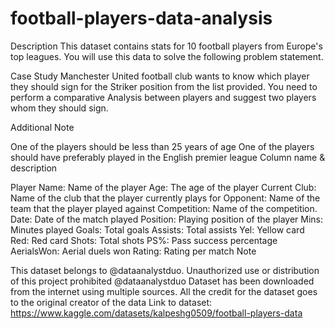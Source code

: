# football-players-data-analysis

Description This dataset contains stats for 10 football players from Europe's top leagues. You will use this data to solve the following problem statement.

Case Study Manchester United football club wants to know which player they should sign for the Striker position from the list provided. You need to perform a comparative Analysis between players and suggest two players whom they should sign.

Additional Note

One of the players should be less than 25 years of age
One of the players should have preferably played in the English premier league
Column name & description

Player Name: Name of the player
Age: The age of the player
Current Club: Name of the club that the player currently plays for
Opponent: Name of the team that the player played against
Competition: Name of the competition.
Date: Date of the match played
Position: Playing position of the player
Mins: Minutes played
Goals: Total goals
Assists: Total assists
Yel: Yellow card
Red: Red card
Shots: Total shots
PS%: Pass success percentage
AerialsWon: Aerial duels won
Rating: Rating per match
Note

This dataset belongs to @dataanalystduo. Unauthorized use or distribution of this project prohibited @dataanalystduo
Dataset has been downloaded from the internet using multiple sources. All the credit for the dataset goes to the original creator of the data
Link to dataset: https://www.kaggle.com/datasets/kalpeshg0509/football-players-data
